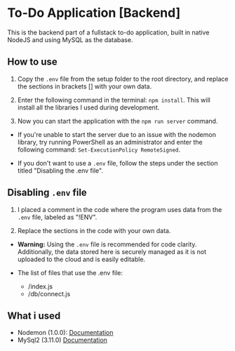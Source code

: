 # To-Do Application [Backend]

This is the backend part of a fullstack to-do application, built in native NodeJS and using MySQL as the database.

## How to use

1. Copy the `.env` file from the setup folder to the root directory, and replace the sections in brackets [] with your own data.

2. Enter the following command in the terminal: `npm install`. This will install all the libraries I used during development.

3. Now you can start the application with the `npm run server` command.

- If you're unable to start the server due to an issue with the nodemon library, try running PowerShell as an administrator and enter the following command: `Set-ExecutionPolicy RemoteSigned`.

- If you don't want to use a `.env` file, follow the steps under the section titled "Disabling the .env file".

## Disabling `.env` file
1. I placed a comment in the code where the program uses data from the `.env` file, labeled as "!ENV".

2. Replace the sections in the code with your own data.

- **Warning:** Using the `.env` file is recommended for code clarity. Additionally, the data stored here is securely managed as it is not uploaded to the cloud and is easily editable.

- The list of files that use the .env file:
    - /index.js
    - /db/connect.js

## What i used
- Nodemon (1.0.0): [Documentation](https://nodemon.io/)
- MySql2 (3.11.0) [Documentation](https://sidorares.github.io/node-mysql2/docs/documentation)